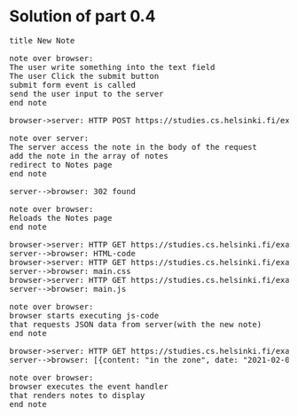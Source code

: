 # Solution of part 0.4 

<pre>
title New Note

note over browser:
The user write something into the text field
The user Click the submit button
submit form event is called
send the user input to the server
end note

browser->server: HTTP POST https://studies.cs.helsinki.fi/exampleapp/new_note

note over server:
The server access the note in the body of the request
add the note in the array of notes
redirect to Notes page
end note

server-->browser: 302 found

note over browser:
Reloads the Notes page
end note

browser->server: HTTP GET https://studies.cs.helsinki.fi/exampleapp/notes
server-->browser: HTML-code
browser->server: HTTP GET https://studies.cs.helsinki.fi/exampleapp/main.css
server-->browser: main.css
browser->server: HTTP GET https://studies.cs.helsinki.fi/exampleapp/main.js
server-->browser: main.js

note over browser:
browser starts executing js-code
that requests JSON data from server(with the new note)
end note

browser->server: HTTP GET https://studies.cs.helsinki.fi/exampleapp/data.json
server-->browser: [{content: "in the zone", date: "2021-02-02T22:28:10.962Z"}, ...]

note over browser:
browser executes the event handler
that renders notes to display
end note
</pre>